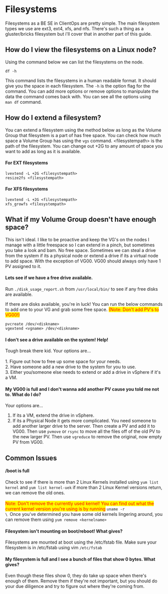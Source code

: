 # Filesystems

Filesystems as a BE SE in ClientOps are pretty simple. The main filesystem types we use are ext3, ext4, xfs, and nfs. There's such a thing as a gluster/bricks filesystem but i'll cover that in another part of this guide.&#x20;



## How do I view the filesystems on a Linux node?

Using the command below we can list the filesystems on the node.

```
df -h
```

This command lists the filesystems in a human readable format. It should give you the space in each filesystem. The `-h` is the option flag for the command. You can add more options or remove options to manipulate the data the command comes back with. You can see all the options using \
`man df` command.

## How do I extend a filesystem?

You can extend a filesystem using the method below as long as the Volume Group that filesystem is a part of has free space.  You can check how much space a Volume Group has using the `vgs` command. \<filesystempath> is the path of the filesystem. You can change out +2G to any amount of space you want to add as long as it is available.&#x20;

#### For EXT filesystems

```
lvextend -L +2G <filesystempath>
resize2fs <filesystempath>
```

#### For XFS filesystems

```
lvextend -L +2G <filesystempath>
xfs_growfs <filesystempath>
```

## What if my Volume Group doesn't have enough space?

This isn't ideal. I like to be proactive and keep the VG's on the nodes I manage with a little freespace so I can extend in a pinch, but sometimes you take a look and bam. No free space. Sometimes we can steal a drive from the system if its a physical node or extend a drive if its a virtual node to add space. With the exception of VG00. VG00 should always only have 1 PV assigned to it.&#x20;

#### Lets see if we have a free drive available.&#x20;

Run `./disk_usage_report.sh` from `/usr/local/bin/` to see if any free disks are available.&#x20;

If there are disks available, you're in luck! You can run the below commands to add one to your VG and grab some free space. <mark style="color:red;">(Note: Don't add PV's to VG00!)</mark>

`pvcreate /dev/<diskname>`\
`vgextend <vgname> /dev/<diskname>`

#### I don't see a drive available on the system! Help!

Tough break there kid. Your options are...\
\
1\. Figure out how to free up some space for your needs.\
2\. Have someone add a new drive to the system for you to use.\
3\. Either you/someone else needs to extend or add a drive in vSphere if it's a VM.

#### My VG00 is full and I don't wanna add another PV cause you told me not to. What do I do?

Your options are...

1. If its a VM, extend the drive in vSphere.
2. If its a Physical Node it gets more complicated. You need someone to add another larger drive to the server. Then create a PV and add it to VG00. Then use `pvmove` or `rsync` to move all the files off of the old PV to the new larger PV. Then use `vgreduce` to remove the original, now empty PV from VG00.&#x20;

## Common Issues

#### /boot is full

Check to see if there is more than 2 Linux Kernels installed using `yum list kernel` and `yum list kernel-uek` if more than 2 Linux Kernel versions return, we can remove the old ones. \
\
<mark style="color:red;">Note: Don't remove the currently used kernel! You can find out what the current kernel version you're using is by running</mark> `uname -r`\
``\
``Once you've determined you have some old kernels lingering around, you can remove them using `yum remove <kernelname>`

#### Filesystem isn't mounting on boot/reboot! What gives?

Filesystems are mounted at boot using the /etc/fstab file. Make sure your filesystem is in /etc/fstab using vim `/etc/fstab`

#### My filesystem is full and I see a bunch of files that show 0 bytes. What gives?

Even though these files show 0, they do take up space when there's enough of them. Remove them if they're not important, but you should do your due diligence and try to figure out where they're coming from.
